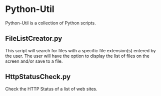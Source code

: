 # Python-Util

Python-Util is a collection of Python scripts.

## FileListCreator.py

This script will search for files with a specific file extension(s) entered by the user.  The user will have the option to display the list of files on the screen and/or save to a file.

## HttpStatusCheck.py

Check the HTTP Status of a list of web sites.
